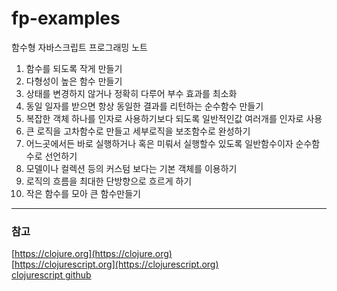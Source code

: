 # fp-examples
함수형 자바스크립트 프로그래밍 노트

1. 함수를 되도록 작게 만들기
2. 다형성이 높은 함수 만들기
3. 상태를 변경하지 않거나 정확히 다루어 부수 효과를 최소화
4. 동일 일자를 받으면 항상 동일한 결과를 리턴하는 순수함수 만들기
5. 복잡한 객체 하나를 인자로 사용하기보다 되도록 일반적인값 여러개를 인자로 사용
6. 큰 로직을 고차함수로 만들고 세부로직을 보조함수로 완성하기
7. 어느곳에서든 바로 실행하거나 혹은 미뤄서 실행할수 있도록 일반함수이자 순수함수로 선언하기
8. 모델이나 컬렉션 등의 커스텀 보다는 기본 객체를 이용하기
9. 로직의 흐름을 최대한 단방향으로 흐르게 하기
10. 작은 함수를 모아 큰 함수만들기

------

### 참고
[https://clojure.org](https://clojure.org)  
[https://clojurescript.org](https://clojurescript.org)  
[clojurescript github](https://github.com/clojure/clojurescript)
